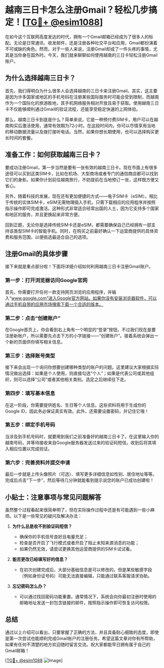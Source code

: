 # 越南三日卡怎么注册Gmail？轻松几步搞定！[[TG💪+ @esim1088](https://t.me/s/esim1088)]

在如今这个互联网高度发达的时代，拥有一个Gmail邮箱已经成为了很多人的标配。无论是日常通讯、收发邮件，还是注册各种社交平台和应用，Gmail都扮演着不可或缺的角色。然而，对于一些人来说，注册Gmail却成了一件头疼的事情，尤其是当你身在国外时。今天，我们就来聊聊如何使用越南的三日卡轻松注册Gmail账户。

## 为什么选择越南三日卡？

首先，我们得明白为什么很多人会选择越南的三日卡来注册Gmail。其实，这主要是因为许多国家或地区的手机号码在注册某些国际服务时可能会受到限制，而越南作为一个国际化的旅游胜地，其手机网络服务相对开放且易于获取。使用越南三日卡不仅能够顺利通过Gmail的验证流程，还能享受稳定快速的上网体验。

那么，越南三日卡到底是什么？简单来说，它是一种预付费SIM卡，用户可以在越南购买后激活使用，通常有效期为72小时。在这段时间内，你可以尽情享用当地的移动数据流量以及拨打接听电话。当然，如果你想长期使用，也可以选择购买更长时间的套餐。

## 准备工作：如何获取越南三日卡？

要成功注册Gmail，第一步当然是要有一张有效的越南三日卡。现在市面上有很多途径可以买到这类SIM卡，比如在机场、大型商场或者专门的通信商店都可以找到它们的身影。如果你计划前往越南旅行，不妨提前在当地预订一张，这样既方便又省心。

另外，随着科技的发展，现在还有更加便捷的方式——电子SIM卡（eSIM）。相比于传统的实体SIM卡，eSIM无需物理插入手机，只需下载相应的应用程序并按照指示操作即可完成激活。这种形式非常适合经常出国的人士，因为它支持多个国家和地区的服务，并且更换起来非常方便。

回到正题，无论你是选择传统SIM卡还是eSIM，都需要确保自己已经拥有一部支持该类型SIM卡的智能手机。同时，在购买之前最好确认一下运营商提供的具体资费和服务范围，以便挑选最适合自己的选项。

## 注册Gmail的具体步骤

接下来就是重点部分啦！下面将详细介绍如何利用越南三日卡注册Gmail账户。

### 第一步：打开浏览器访问Google官网

首先，你需要打开任何一款支持网页浏览的应用程序，并输入“www.google.com”进入Google官方网站。如果你没有安装浏览器软件，可以通过手机自带的应用市场搜索下载一个合适的版本。

### 第二步：点击“创建账户”

在Google首页上，你会看到右上角有一个明显的“登录”按钮。不过我们现在是要注册新账户，所以需要先点击下方的小字链接——“创建账户”。接着系统会弹出一个新的页面供你填写相关信息。

### 第三步：选择账号类型

接下来会出现一个询问你想要创建哪种类型的账户的问题。这里建议大家根据实际情况做出选择：如果是个人使用，则直接勾选“个人”；如果是代表公司或其他组织，则可以选择“公司”或者其他相关类别。选定之后继续往下走。

### 第四步：填写基本信息

在这一阶段，你需要提供姓名、生日等个人信息。这些资料将用于生成你的Google ID，因此务必保证真实有效。此外，还需要设置密码，并记住它哦！

### 第五步：绑定手机号码

当涉及到手机号码时，就要用到我们之前准备好的越南三日卡了。在这里输入你的越南号码，并等待接收来自Google服务器发送过来的验证码短信。收到后将其填入相应位置以完成验证。

### 第六步：完善资料并提交申请

最后一步就是上传头像照片（可选）、填写更多详细信息如性别、居住地址等等。完成后点击“下一步”，然后等待几分钟就能看到提示说您的账户已成功创建啦！

## 小贴士：注意事项与常见问题解答

虽然整个过程看起来很简单明了，但在实际操作过程中还是有可能遇到一些小麻烦。以下是一些常见的疑问及解决办法：

1. **为什么总是收不到验证码短信？**
   - 确保你的手机信号良好且电量充足；
   - 检查是否开启了飞行模式或者开启了阻止未知来源消息的功能；
   - 如果仍然无效，请尝试更换其他运营商提供的SIM卡试试看。

2. **能否更改已经填写好的信息？**
   - 在初次创建完成后，大部分基础信息是可以修改的。但是某些敏感字段（例如身份证号码）可能无法直接编辑，只能通过联系客服请求协助。

3. **忘记密码怎么办？**
   - 可以通过找回密码功能重置。通常情况下，系统会向你最初注册时使用的邮箱地址发送一封包含链接的邮件，按照指示操作即可恢复访问权限。

## 总结

通过以上介绍可以看出，只要掌握了正确的方法，并且具备耐心细致的态度，即使是第一次尝试也能顺利完成Gmail账户的注册任务。希望这篇文章对你有所帮助，如果有任何不清楚的地方欢迎随时留言交流。祝大家都能早日拥有属于自己的Gmail邮箱！

[[TG💪+ @esim1088](https://t.me/s/esim1088) ![Image](https://i.postimg.cc/4NQfJmqS/Snipaste-2025-05-13-00-14-12.png)]